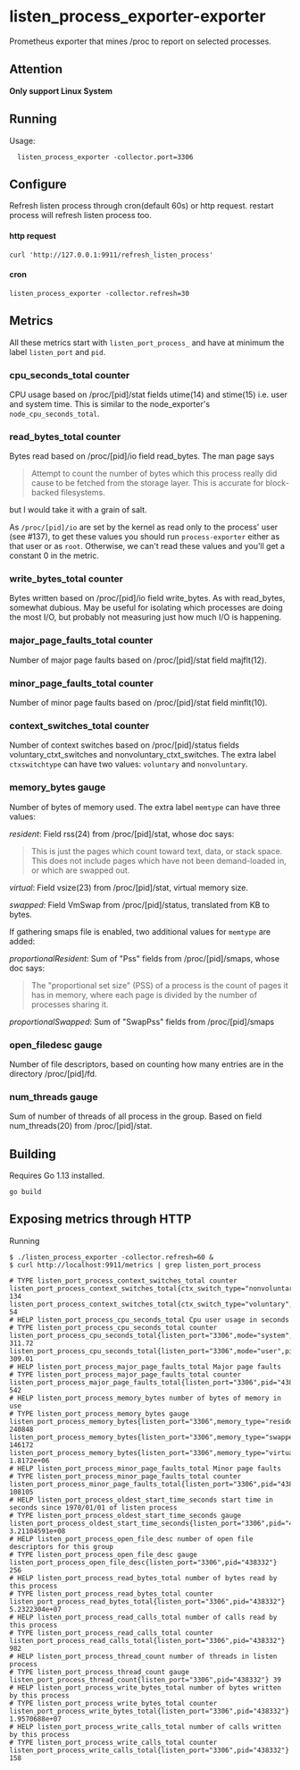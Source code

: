 # listen_process_exporter-exporter
Prometheus exporter that mines /proc to report on selected processes.

[release]: https://github.com/qianxiansheng90/listen_process_exporter/releases/latest


## Attention
**Only support Linux System**


## Running

Usage:

```
  listen_process_exporter -collector.port=3306
```

## Configure
Refresh listen process through  cron(default 60s) or http request. restart process will refresh listen process too.

#### http request
```http request
curl 'http://127.0.0.1:9911/refresh_listen_process'
```

#### cron
```shell
listen_process_exporter -collector.refresh=30
```

## Metrics


All these metrics start with `listen_port_process_` and have at minimum
the label `listen_port` and `pid`.

### cpu_seconds_total counter

CPU usage based on /proc/[pid]/stat fields utime(14) and stime(15) i.e. user and system time. This is similar to the node\_exporter's `node_cpu_seconds_total`.

### read_bytes_total counter

Bytes read based on /proc/[pid]/io field read_bytes.  The man page
says

> Attempt to count the number of bytes which this process really did cause to be fetched from the storage layer.  This is accurate for block-backed filesystems.

but I would take it with a grain of salt.

As `/proc/[pid]/io` are set by the kernel as read only to the process' user (see #137), to get these values you should run `process-exporter` either as that user or as `root`. Otherwise, we can't read these values and you'll get a constant 0 in the metric.

### write_bytes_total counter

Bytes written based on /proc/[pid]/io field write_bytes.  As with
read_bytes, somewhat dubious.  May be useful for isolating which processes
are doing the most I/O, but probably not measuring just how much I/O is happening.

### major_page_faults_total counter

Number of major page faults based on /proc/[pid]/stat field majflt(12).

### minor_page_faults_total counter

Number of minor page faults based on /proc/[pid]/stat field minflt(10).

### context_switches_total counter

Number of context switches based on /proc/[pid]/status fields voluntary_ctxt_switches
and nonvoluntary_ctxt_switches.  The extra label `ctxswitchtype` can have two values:
`voluntary` and `nonvoluntary`.

### memory_bytes gauge

Number of bytes of memory used.  The extra label `memtype` can have three values:

*resident*: Field rss(24) from /proc/[pid]/stat, whose doc says:

> This is just the pages which count toward text, data, or stack space.  This does not include pages which have not been demand-loaded in, or which are swapped out.

*virtual*: Field vsize(23) from /proc/[pid]/stat, virtual memory size.

*swapped*: Field VmSwap from /proc/[pid]/status, translated from KB to bytes.

If gathering smaps file is enabled, two additional values for `memtype` are added:

*proportionalResident*: Sum of "Pss" fields from /proc/[pid]/smaps, whose doc says:

> The "proportional set size" (PSS) of a process is the count of pages it has
> in memory, where each page is divided by the number of processes sharing it.

*proportionalSwapped*: Sum of "SwapPss" fields from /proc/[pid]/smaps

### open_filedesc gauge

Number of file descriptors, based on counting how many entries are in the directory
/proc/[pid]/fd.


### num_threads gauge

Sum of number of threads of all process in the group.  Based on field num_threads(20)
from /proc/[pid]/stat.



## Building

Requires Go 1.13 installed.
```
go build
```

## Exposing metrics through HTTP
Running
```
$ ./listen_process_exporter -collector.refresh=60 &
$ curl http://localhost:9911/metrics | grep listen_port_process

# TYPE listen_port_process_context_switches_total counter
listen_port_process_context_switches_total{ctx_switch_type="nonvoluntary",listen_port="3306",pid="438332"} 134
listen_port_process_context_switches_total{ctx_switch_type="voluntary",listen_port="3306",pid="438332"} 54
# HELP listen_port_process_cpu_seconds_total Cpu user usage in seconds
# TYPE listen_port_process_cpu_seconds_total counter
listen_port_process_cpu_seconds_total{listen_port="3306",mode="system",pid="438332"} 311.72
listen_port_process_cpu_seconds_total{listen_port="3306",mode="user",pid="438332"} 309.01
# HELP listen_port_process_major_page_faults_total Major page faults
# TYPE listen_port_process_major_page_faults_total counter
listen_port_process_major_page_faults_total{listen_port="3306",pid="438332"} 542
# HELP listen_port_process_memory_bytes number of bytes of memory in use
# TYPE listen_port_process_memory_bytes gauge
listen_port_process_memory_bytes{listen_port="3306",memory_type="resident",pid="438332"} 240848
listen_port_process_memory_bytes{listen_port="3306",memory_type="swapped",pid="438332"} 146172
listen_port_process_memory_bytes{listen_port="3306",memory_type="virtual",pid="438332"} 1.8172e+06
# HELP listen_port_process_minor_page_faults_total Minor page faults
# TYPE listen_port_process_minor_page_faults_total counter
listen_port_process_minor_page_faults_total{listen_port="3306",pid="438332"} 108105
# HELP listen_port_process_oldest_start_time_seconds start time in seconds since 1970/01/01 of listen process
# TYPE listen_port_process_oldest_start_time_seconds gauge
listen_port_process_oldest_start_time_seconds{listen_port="3306",pid="438332"} 3.21104591e+08
# HELP listen_port_process_open_file_desc number of open file descriptors for this group
# TYPE listen_port_process_open_file_desc gauge
listen_port_process_open_file_desc{listen_port="3306",pid="438332"} 256
# HELP listen_port_process_read_bytes_total number of bytes read by this process
# TYPE listen_port_process_read_bytes_total counter
listen_port_process_read_bytes_total{listen_port="3306",pid="438332"} 5.2322304e+07
# HELP listen_port_process_read_calls_total number of calls read by this process
# TYPE listen_port_process_read_calls_total counter
listen_port_process_read_calls_total{listen_port="3306",pid="438332"} 982
# HELP listen_port_process_thread_count number of threads in listen process
# TYPE listen_port_process_thread_count gauge
listen_port_process_thread_count{listen_port="3306",pid="438332"} 39
# HELP listen_port_process_write_bytes_total number of bytes written by this process
# TYPE listen_port_process_write_bytes_total counter
listen_port_process_write_bytes_total{listen_port="3306",pid="438332"} 1.9570688e+07
# HELP listen_port_process_write_calls_total number of calls written by this process
# TYPE listen_port_process_write_calls_total counter
listen_port_process_write_calls_total{listen_port="3306",pid="438332"} 158
```
